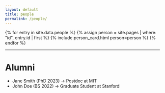 ```yaml
---
layout: default
title: people
permalink: /people/
---
```


{% for entry in site.data.people %}
  {% assign person = site.pages | where: "id", entry.id | first %}
  {% include person_card.html person=person %}
{% endfor %}

---

# Alumni

<!-- You can load alumni from a separate list or manually add below -->
<ul>
  <li>Jane Smith (PhD 2023) → Postdoc at MIT</li>
  <li>John Doe (BS 2022) → Graduate Student at Stanford</li>
</ul>